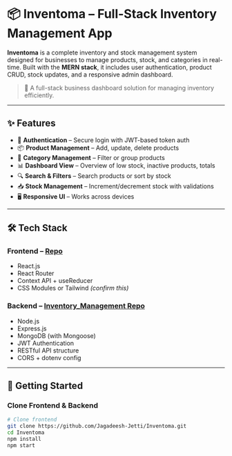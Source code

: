 # 📦 Inventoma – Full-Stack Inventory Management App

**Inventoma** is a complete inventory and stock management system designed for businesses to manage products, stock, and categories in real-time. Built with the **MERN stack**, it includes user authentication, product CRUD, stock updates, and a responsive admin dashboard.

> 🚀 A full-stack business dashboard solution for managing inventory efficiently.

---

## ✨ Features

- 🔐 **Authentication** – Secure login with JWT-based token auth  
- 📦 **Product Management** – Add, update, delete products  
- 🧾 **Category Management** – Filter or group products  
- 📊 **Dashboard View** – Overview of low stock, inactive products, totals  
- 🔍 **Search & Filters** – Search products or sort by stock  
- 📥 **Stock Management** – Increment/decrement stock with validations  
- 🖥️ **Responsive UI** – Works across devices

---

## 🛠 Tech Stack

### Frontend – [Repo](https://github.com/Jagadeesh-Jetti/Inventoma)
- React.js  
- React Router  
- Context API + useReducer  
- CSS Modules or Tailwind *(confirm this)*

### Backend – [Inventory_Management Repo](https://github.com/Jagadeesh-Jetti/Inventory_Management)
- Node.js  
- Express.js  
- MongoDB (with Mongoose)  
- JWT Authentication  
- RESTful API structure  
- CORS + dotenv config

---

## 🚀 Getting Started

### Clone Frontend & Backend

```bash
# Clone frontend
git clone https://github.com/Jagadeesh-Jetti/Inventoma.git
cd Inventoma
npm install
npm start
